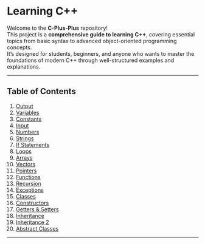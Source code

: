 # Learning C++

Welcome to the **C-Plus-Plus** repository!  
This project is a **comprehensive guide to learning C++**, covering essential topics from basic syntax to advanced object-oriented programming concepts.  
It’s designed for students, beginners, and anyone who wants to master the foundations of modern C++ through well-structured examples and explanations.

---

## Table of Contents

1. [Output](#1-output)  
2. [Variables](#2-variables)  
3. [Constants](#3-constants)  
4. [Input](#4-input)  
5. [Numbers](#5-numbers)  
6. [Strings](#6-strings)  
7. [If Statements](#7-if-statements)  
8. [Loops](#8-loops)  
9. [Arrays](#9-arrays)  
10. [Vectors](#10-vectors)  
11. [Pointers](#11-pointers)  
12. [Functions](#12-functions)  
13. [Recursion](#13-recursion)  
14. [Exceptions](#14-exceptions)  
15. [Classes](#15-classes)  
16. [Constructors](#16-constructors)  
17. [Getters & Setters](#17-getters--setters)  
18. [Inheritance](#18-inheritance)  
19. [Inheritance 2](#19-inheritance-2)  
20. [Abstract Classes](#20-abstract-classes)  

---
